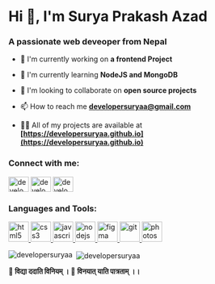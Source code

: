 # Hi 👋, I'm Surya Prakash Azad

### A passionate web deveoper from Nepal

- 🔭 I'm currently working on **a frontend Project**

- 🌱 I'm currently learning **NodeJS and MongoDB**

- 👯 I'm looking to collaborate on **open source projects**

- 📫 How to reach me **developersuryaa@gmail.com**

- 👨‍💻 All of my projects are available at **[https://developersuryaa.github.io](https://developersuryaa.github.io)**

<h3 align="left">Connect with me:</h3>
<p align="left">
<a href="https://github.com/developersuryaa" target="blank"><img align="center" src="https://raw.githubusercontent.com/rahuldkjain/github-profile-readme-generator/master/src/images/icons/Social/github.svg" alt="developersuryaa" height="30" width="40" /></a>
<a href="https://instagram.com/developersuryaa" target="blank"><img align="center" src="https://raw.githubusercontent.com/rahuldkjain/github-profile-readme-generator/master/src/images/icons/Social/instagram.svg" alt="developersuryaa" height="30" width="40" /></a>
<a href="https://youtube.com/developersuryaa" target="blank"><img align="center" src="https://raw.githubusercontent.com/rahuldkjain/github-profile-readme-generator/master/src/images/icons/Social/youtube.svg" alt="developersuryaa" height="30" width="40" /></a>
</p>

<h3 align="left">Languages and Tools:</h3>
<p align="left"> 
  <!-- Languages first -->
  <a href="https://developer.mozilla.org/en-US/docs/Web/html5" target="_blank" rel="noreferrer"> 
    <img src="https://skillicons.dev/icons?i=html" alt="html5" width="40" height="40"/> 
  </a>
  <a href="https://developer.mozilla.org/en-US/docs/Web/css" target="_blank" rel="noreferrer"> 
    <img src="https://skillicons.dev/icons?i=css" alt="css3" width="40" height="40"/> 
  </a>
  <a href="https://developer.mozilla.org/en-US/docs/Web/javascript" target="_blank" rel="noreferrer"> 
    <img src="https://skillicons.dev/icons?i=js" alt="javascript" width="40" height="40"/> 
  </a>
  <a href="https://developer.mozilla.org/en-US/docs/Web/nodejs" target="_blank" rel="noreferrer"> 
    <img src="https://skillicons.dev/icons?i=nodejs" alt="nodejs" width="40" height="40"/> 
  </a>

  <!-- Other tools -->
  <a href="https://developer.mozilla.org/en-US/docs/Web/figma" target="_blank" rel="noreferrer"> 
    <img src="https://skillicons.dev/icons?i=figma" alt="figma" width="40" height="40"/> 
  </a>
  <a href="https://developer.mozilla.org/en-US/docs/Web/git" target="_blank" rel="noreferrer"> 
    <img src="https://skillicons.dev/icons?i=git" alt="git" width="40" height="40"/> 
  </a>
  <a href="https://developer.mozilla.org/en-US/docs/Web/photoshop" target="_blank" rel="noreferrer"> 
    <img src="https://skillicons.dev/icons?i=photoshop" alt="photoshop" width="40" height="40"/> 
  </a>
</p>


<p><img align="left" src="https://github-readme-stats.vercel.app/api/top-langs?username=developersuryaa&show_icons=true&locale=en&layout=compact" alt="developersuryaa" /></p>

<p>&nbsp;<img align="center" src="https://github-readme-stats.vercel.app/api?username=developersuryaa&show_icons=true&locale=en" alt="developersuryaa" /></p>

**:book: विद्या ददाति विनियम् ।
🙇 विनयात् याति पात्रताम् ।।**

